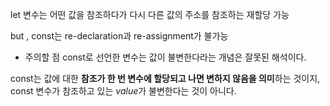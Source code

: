 let 변수는 어떤 값을 참조하다가 다시 다른 값의 주소를 참조하는 재할당 가능

but , const는 re-declaration과 re-assignment가 불가능

- 주의할 점
const로 선언한 변수는 값이 불변한다라는 개념은 잘못된 해석이다.

const는 값에 대한 **참조가 한 번 변수에 할당되고 나면 변하지 않음을 의미**하는 것이지, const 변수가 참조하고 있는 *value*가 불변한다는 것이 아니다.

```



```

